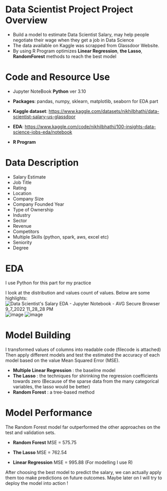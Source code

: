 # Data Scientist Project Project Overview
* Build a model to estimate Data Scientist Salary, may help people negotiate their wage when they get a job in Data Science
* The data available on Kaggle was scrapped from Glassdoor Website.
* By using R Program optimizes **Linear Regression**, **the Lasso**, **RandomForest** methods to reach the best model

# Code and Resource Use 

* Jupyter NoteBook **Python** ver 3.10

* **Packages**: pandas, numpy, sklearn, matplotlib, seaborn for EDA part
* **Kaggle dataset**: https://www.kaggle.com/datasets/nikhilbhathi/data-scientist-salary-us-glassdoor
* **EDA**: https://www.kaggle.com/code/nikhilbhathi/100-insights-data-science-jobs-eda/notebook
* **R Program** 

# Data Description
* Salary Estimate
* Job Title
* Rating
* Location
* Company Size
* Company Founded Year
* Type of Ownership
* Industry
* Sector
* Revenue
* Competitors
* Multiple Skills (python, spark, aws, excel etc)
* Seniority
* Degree

# EDA
I use Python for this part for my practice

I look at the distribution and values count of values. Below are some highlights:
![Data Scientist's Salary EDA - Jupyter Notebook - AVG Secure Browser 9_7_2022 11_28_28 PM](https://user-images.githubusercontent.com/99704273/188904211-e21f9aa8-e439-4fcc-9b6b-9230e872b612.png)
![image](https://user-images.githubusercontent.com/99704273/188903467-ad9b9b46-38e2-48fd-8a3c-7f9a360c5611.png)
![image](https://user-images.githubusercontent.com/99704273/188903354-7875fc28-82d3-4f5b-9243-c306cbd95831.png)
# Model Building
I transformed values of columns into readable code (filecode is attached)
Then apply different models and test the estimated the accuracy of each model based on the value Mean Squared Error (MSE).
* **Multiple Linear Regression** : the baseline model
* **The Lasso** : the techniques for shirinking the regression coefficients towards zero (Because of the sparse data from the many categorical variables, the lasso would be better)
* **Random Forest** : a tree-based method 

# Model Performance
The Random Forest model far outperformed the other approaches on the test and validation sets.

* **Random Forest** MSE = 575.75

* **The Lasso** MSE = 762.54

* **Linear Regression** MSE = 995.88
(For modelling I use R)

After choosing the best model to predict the salary, we can actually apply them too make predictions on future outcomes.
Maybe later on I will try to deploy the model into action !
